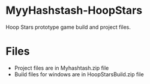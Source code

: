 # MyyHashstash-HoopStars

Hoop Stars prototype game build and project files.


# Files

* Project files are in Myhashtash.zip file
* Build files for windows are in HoopStarsBuild.zip file
